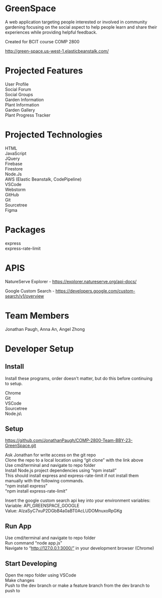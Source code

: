 # GreenSpace

A web application targeting people interested or involved in community gardening focusing on the social aspect to help people learn and share their experiences while providing helpful feedback.

Created for BCIT course COMP 2800

http://green-space.us-west-1.elasticbeanstalk.com/

# Projected Features #

User Profile\
Social Forum\
Social Groups\
Garden Information\
Plant Information\
Garden Gallery\
Plant Progress Tracker

# Projected Technologies #

HTML\
JavaScript\
JQuery\
Firebase\
Firestore\
Node.Js\
AWS (Elastic Beanstalk, CodePipeline)\
VSCode\
Webstorm\
GitHub\
Git\
Sourcetree\
Figma

# Packages #

express\
express-rate-limit

# APIS #

NatureServe Explorer - https://explorer.natureserve.org/api-docs/

Google Custom Search - https://developers.google.com/custom-search/v1/overview

# Team Members #

Jonathan Paugh, Anna An, Angel Zhong

# Developer Setup #

## Install ##
Install these programs, order doesn't matter, but do this before continuing to setup.

Chrome\
Git\
VSCode\
Sourcetree\
Node.js\

## Setup ##

https://github.com/JonathanPaugh/COMP-2800-Team-BBY-23-GreenSpace.git

Ask Jonathan for write access on the git repo\
Clone the repo to a local location using “git clone” with the link above\
Use cmd/terminal and navigate to repo folder\
Install Node.js project dependencies using “npm install”\
This should install express and express-rate-limit if not install them manually with the following commands.\
“npm install express”\
“npm install express-rate-limit”

Insert the google custom search api key into your environment variables:\
Variable: API_GREENSPACE_GOOGLE\
Value: AIzaSyC7xuP2DGbB4a0aBT0AcLUDOMnuxoRpGKg

## Run App ##

Use cmd/terminal and navigate to repo folder\
Run command “node app.js”\
Navigate to “http://127.0.0.1:3000/” in your development browser (Chrome)

## Start Developing ##

Open the repo folder using VSCode\
Make changes\
Push to the dev branch or make a feature branch from the dev branch to push to 

